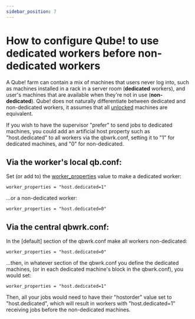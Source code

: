 ```yaml
---
sidebar_position: 7
---
```


# How to configure Qube! to use dedicated workers before non-dedicated workers

A Qube! farm can contain a mix of machines that users never log into, such as
machines installed in a rack in a server room (**dedicated** workers), and
user's machines that are available when they're not in use (**non-
dedicated**).  Qube! does not naturally differentiate between dedicated and
non-dedicated workers, it assumes that all
[unlocked](/administrators-guide/managing-qube/common-worker-actions/Worker+Locking)
machines are equivalent. 

If you wish to have the supervisor "prefer" to send jobs to dedicated
machines, you could add an artificial host property such as "host.dedicated"
to all workers via the qbwrk.conf, setting it to "1" for dedicated machines,
and "0" for non-dedicated.

## Via the worker's local qb.conf:

Set (or add to) the [worker_properties](/administrators-guide/configuration-parameter-reference/worker_properties)
value to make a dedicated worker:

`worker_properties = "host.dedicated=1"`

...or a non-dedicated worker:

`worker_properties = "host.dedicated=0"`

## Via the central qbwrk.conf:

In the [default] section of the qbwrk.conf make all workers non-dedicated:

`worker_properties = "host.dedicated=0"`

...then, in whatever section of the qbwrk.conf you define the dedicated
machines, (or in each dedicated machine's block in the qbwrk.conf), you would
set:

`worker_properties = "host.dedicated=1"`

Then, all your jobs would need to have their "hostorder" value set to
"host.dedicated", which will result in workers with "host.dedicated=1"
receiving jobs before the non-dedicated machines.


